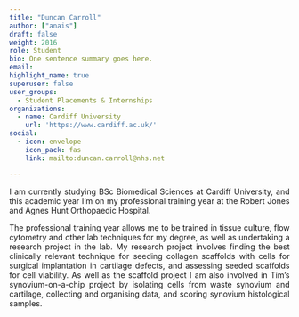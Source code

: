 ```yaml
---
title: "Duncan Carroll"
author: ["anais"]
draft: false
weight: 2016
role: Student
bio: One sentence summary goes here.
email:
highlight_name: true
superuser: false
user_groups:
  - Student Placements & Internships
organizations:
  - name: Cardiff University
    url: 'https://www.cardiff.ac.uk/'
social:
  - icon: envelope
    icon_pack: fas
    link: mailto:duncan.carroll@nhs.net

---
```

<style>
body {
text-align: justify}
</style>

I am currently studying BSc Biomedical Sciences at Cardiff University, and this academic year
I’m on my professional training year at the Robert Jones and Agnes Hunt Orthopaedic Hospital.

The professional training year allows me to be trained in tissue culture, flow cytometry and
other lab techniques for my degree, as well as undertaking a research project in the lab. My
research project involves finding the best clinically relevant technique for seeding collagen
scaffolds with cells for surgical implantation in cartilage defects, and assessing seeded
scaffolds for cell viability. As well as the scaffold project I am also involved in Tim’s
synovium-on-a-chip project by isolating cells from waste synovium and cartilage, collecting and
organising data, and scoring synovium histological samples. 
